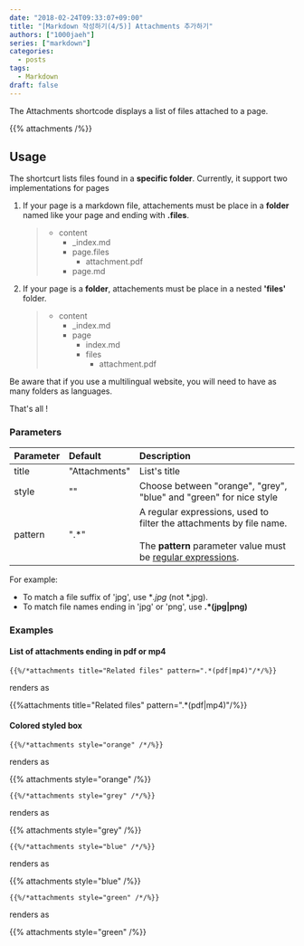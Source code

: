 ```yaml
---
date: "2018-02-24T09:33:07+09:00"
title: "[Markdown 작성하기(4/5)] Attachments 추가하기"
authors: ["1000jaeh"]
series: ["markdown"]
categories:
  - posts
tags:
  - Markdown
draft: false
---
```

The Attachments shortcode displays a list of files attached to a page.

{{% attachments /%}}

## Usage

The shortcurt lists files found in a **specific folder**.
Currently, it support two implementations for pages

1. If your page is a markdown file, attachements must be place in a **folder** named like your page and ending with **.files**.

    > * content
    >   * _index.md
    >   * page.files
    >      * attachment.pdf
    >   * page.md

2. If your page is a **folder**, attachements must be place in a nested **'files'** folder.

    > * content
    >   * _index.md
    >   * page
    >      * index.md
    >      * files
    >          * attachment.pdf

Be aware that if you use a multilingual website, you will need to have as many folders as languages.

That's all !

### Parameters

| Parameter | Default | Description |
|:--|:--|:--|
| title | "Attachments" | List's title  |
| style | "" | Choose between "orange", "grey", "blue" and "green" for nice style |
| pattern | ".*" | A regular expressions, used to filter the attachments by file name. <br/><br/>The **pattern** parameter value must be [regular expressions](https://en.wikipedia.org/wiki/Regular_expression).

For example:

* To match a file suffix of 'jpg', use **.*jpg** (not *.jpg).
* To match file names ending in 'jpg' or 'png', use **.*(jpg|png)**

### Examples

#### List of attachments ending in pdf or mp4


    {{%/*attachments title="Related files" pattern=".*(pdf|mp4)"/*/%}}

renders as

{{%attachments title="Related files" pattern=".*(pdf|mp4)"/%}}

#### Colored styled box

    {{%/*attachments style="orange" /*/%}}

renders as

{{% attachments style="orange" /%}}


    {{%/*attachments style="grey" /*/%}}

renders as 

{{% attachments style="grey" /%}}

    {{%/*attachments style="blue" /*/%}}

renders as

{{% attachments style="blue" /%}}
    
    {{%/*attachments style="green" /*/%}}

renders as

{{% attachments style="green" /%}}
